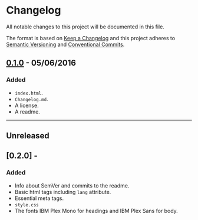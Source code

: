 # Changelog

All notable changes to this project will be documented in this file.

The format is based on [Keep a Changelog](http://keepachangelog.com/en/1.0.0/)
and this project adheres to [Semantic Versioning](http://semver.org/spec/v2.0.0.html) and [Conventional Commits](https://conventionalcommits.org/).

## [0.1.0](https://github.com/A1fus/survey-form/releases/tag/0.1.0) - 05/06/2016

### Added

-   `index.html`.
-   `Changelog.md`.
-   A license.
-   A readme.

* * *

## Unreleased

## [0.2.0] - <date>

### Added

-   Info about SemVer and commits to the readme.  
-   Basic html tags including `lang` attribute.
-   Essential meta tags.
-   `style.css`
-   The fonts IBM Plex Mono for headings and IBM Plex Sans for body.
